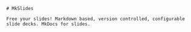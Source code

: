 
    # MkSlides

    Free your slides! Markdown based, version controlled, configurable slide decks. MkDocs for slides.
